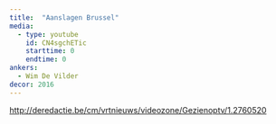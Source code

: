 ```yaml
---
title:  "Aanslagen Brussel"
media:
  - type: youtube
    id: CN4sgchETic
    starttime: 0
    endtime: 0
ankers:
  - Wim De Vilder
decor: 2016
---
```


http://deredactie.be/cm/vrtnieuws/videozone/Gezienoptv/1.2760520
